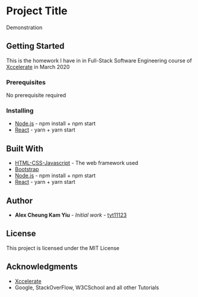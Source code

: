 # Project Title

Demonstration

## Getting Started

This is the homework I have in in Full-Stack Software Engineering course of [Xccelerate](https://xccelerate.co/) in March 2020

### Prerequisites

No prerequisite required

### Installing

* [Node.js](https://nodejs.org/) - npm install + npm start
* [React](https://reactjs.org/) - yarn + yarn start

## Built With

* [HTML-CSS-Javascript](https://developer.mozilla.org/en-US/docs/Web/HTML) - The web framework used
* [Bootstrap](https://getbootstrap.com/)
* [Node.js](https://nodejs.org/) - npm install + npm start
* [React](https://reactjs.org/) - yarn + yarn start

## Author

* **Alex Cheung Kam Yiu** - *Initial work* - [tyt11123](https://tyt11123.github.io)

## License

This project is licensed under the MIT License

## Acknowledgments

* [Xccelerate](https://xccelerate.co/)
* Google, StackOverFlow, W3CSchool and all other Tutorials
